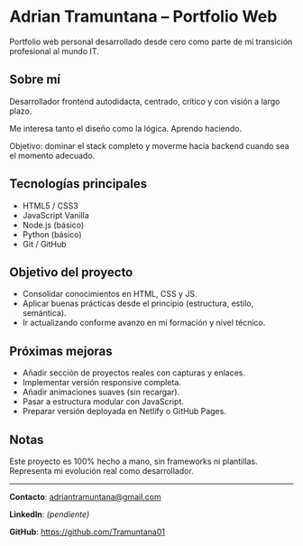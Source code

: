 # Adrian Tramuntana – Portfolio Web

Portfolio web personal desarrollado desde cero como parte de mi transición profesional al mundo IT.

## Sobre mí

Desarrollador frontend autodidacta, centrado, crítico y con visión a largo plazo.  

Me interesa tanto el diseño como la lógica. Aprendo haciendo.  

Objetivo: dominar el stack completo y moverme hacia backend cuando sea el momento adecuado.

## Tecnologías principales

- HTML5 / CSS3
- JavaScript Vanilla
- Node.js (básico)
- Python (básico)
- Git / GitHub


## Objetivo del proyecto

- Consolidar conocimientos en HTML, CSS y JS.
- Aplicar buenas prácticas desde el principio (estructura, estilo, semántica).
- Ir actualizando conforme avanzo en mi formación y nivel técnico.

## Próximas mejoras

- Añadir sección de proyectos reales con capturas y enlaces.
- Implementar versión responsive completa.
- Añadir animaciones suaves (sin recargar).
- Pasar a estructura modular con JavaScript.
- Preparar versión deployada en Netlify o GitHub Pages.


## Notas

Este proyecto es 100% hecho a mano, sin frameworks ni plantillas.  
Representa mi evolución real como desarrollador.

---

**Contacto**: adriantramuntana@gmail.com 

**LinkedIn**: *(pendiente)*  

**GitHub**: https://github.com/Tramuntana01

